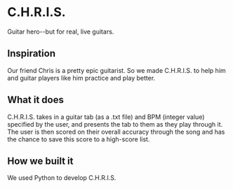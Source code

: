 # C.H.R.I.S.
Guitar hero--but for real, live guitars. 

## Inspiration
Our friend Chris is a pretty epic guitarist. So we made C.H.R.I.S. to help him and guitar players like him practice and play better. 

## What it does
C.H.R.I.S. takes in a guitar tab (as a .txt file) and BPM (integer value) specified by the user, and presents the tab to them as they play through it. The user is then scored on their overall accuracy through the song and has the chance to save this score to a high-score list. 

## How we built it
We used Python to develop C.H.R.I.S. 
